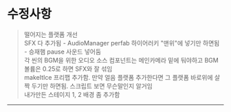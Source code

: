 # __수정사항__
> 떨어지는 플랫폼 개선<br/>
> SFX 다 추가됨 - AudioManager perfab 하이어러키 "맨위"에 넣기만 하면됨 - 승재햄 pause 사운드 넣어둠<br/>
> 각 씬의 BGM을 위한 오디오 소스 컴포넌트는 메인카메라 밑에 둬야하고 BGM볼륨은 0.25로 하면 SFX와 잘 섞임<br/>
> makeItIce 프리팹 추가함. 만약 얼음 플랫폼 추가한다면 그 플랫폼 바로위에 살짝 두기만 하면됨. 스크립트 보면 무슨말인지 알거임<br/>
> 내가만든 스테이지 1, 2 배경 좀 추가함
-----------------
